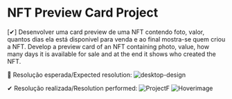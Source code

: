 # NFT Preview Card Project 


[✔] Desenvolver uma card preview de uma NFT contendo foto, valor, quantos dias ela está disponivel para venda e ao final mostra-se quem criou a NFT. 
Develop a preview card of an NFT containing photo, value, how many days it is available for sale and at the end it shows who created the NFT.

📌 Resolução esperada/Expected resolution: 
![desktop-design](https://user-images.githubusercontent.com/87347314/146087680-ca030621-1588-4534-bcdc-f75b5dd26dd2.jpg)



✔ Resolução realizada/Resolution performed: 
![ProjectF](https://user-images.githubusercontent.com/87347314/146309111-37e1afe8-ef29-4b1b-af82-b02c6fe286d3.png)
![Hoverimage](https://user-images.githubusercontent.com/87347314/146309180-2d65b480-840d-4985-aa98-3f246b5bf548.png)




